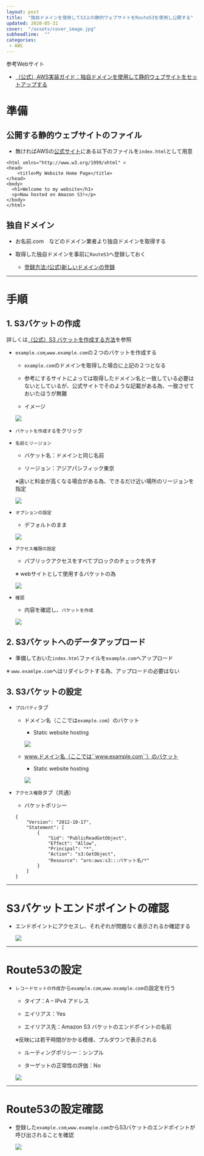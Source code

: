 ```yaml
---
layout: post
title:  "独自ドメインを使用してS3上の静的ウェブサイトをRoute53を使用し公開する"
updated: 2020-05-31
cover:  "/assets/cover_image.jpg"
subheadline:  ""
categories:
 - AWS
---
```


参考Webサイト

- [（公式）AWS実装ガイド：独自ドメインを使用して静的ウェブサイトをセットアップする](https://docs.aws.amazon.com/ja_jp/AmazonS3/latest/dev/website-hosting-custom-domain-walkthrough.html)

# 準備

## 公開する静的ウェブサイトのファイル

* 無ければAWSの[公式サイト](https://docs.aws.amazon.com/ja_jp/AmazonS3/latest/dev/website-hosting-custom-domain-walkthrough.html)にある以下のファイルを``index.html``として用意

```
<html xmlns="http://www.w3.org/1999/xhtml" >
<head>
    <title>My Website Home Page</title>
</head>
<body>
  <h1>Welcome to my website</h1>
  <p>Now hosted on Amazon S3!</p>
</body>
</html>
```

## 独自ドメイン

* お名前.com　などのドメイン業者より独自ドメインを取得する

* 取得した独自ドメインを事前に``Route53``へ登録しておく

    * [登録方法:(公式)新しいドメインの登録](https://docs.aws.amazon.com/ja_jp/Route53/latest/DeveloperGuide/domain-register.html)
  
---

# 手順

## 1. S3バケットの作成

詳しくは[（公式）S3 バケットを作成する方法](https://docs.aws.amazon.com/ja_jp/AmazonS3/latest/user-guide/create-bucket.html)を参照

* ``example.com``,``www.example.com``の２つのバケットを作成する
    * ``example.com``のドメインを取得した場合に上記の２つとなる
    * 参考にするサイトによっては取得したドメイン名と一致している必要はないとしているが、公式サイトでそのような記載がある為、一致させておいたほうが無難

    * イメージ
    
    ![](https://lh3.googleusercontent.com/pw/ACtC-3cOXJqyEAr2ykXIkjD87SHRfTj8tB2vhMAlzkwuEnX6HdiMvE-H60P7JB7r7Cw9K5mwsYdfn1SQhX0Pqnw8zjTuax_JI7grk7aS3CGSQ8fQD-K07CSSUoqyivxCwFq3ShJUdk0JUiMCkvViVahlnJcl=w1274-h696-no?authuser=0)

* ``バケットを作成する``をクリック

* ``名前とリージョン``
    
    * バケット名：ドメインと同じ名前

    * リージョン：アジアパシフィック東京

    ※遠いと料金が高くなる場合がある為、できるだけ近い場所のリージョンを指定

    ![](https://lh3.googleusercontent.com/pw/ACtC-3dSQXqkMPzAmG4YnBqbR8xlvRJJ5VR_FejRhdVGI9O5gVhdWWvdWs6_vRa6ve0z5z5033WGF0YKPnQszIwWWVbnV3xN632vl5DMB0ujsSQEcOTtcLqUULp3y7Ri2nmTYUYzSHJa_Zm9tHBk1YmgDlal=w1274-h736-no?authuser=0)

* ``オプションの設定``

    * デフォルトのまま

    ![](https://lh3.googleusercontent.com/pw/ACtC-3eYLWQvq75whkqyR762qtdHrUZ8JjuUv0iVEHSkXasDSNEvFaZcTybDC2Vx0fIkx6wRQbaUU5fMWJ3xQbXhxRzM2ajN1Q-2TdRhIo63GtqqoZOuHPt8MEl1_N0TRMV0b2_-CS3KXQheUwra2y7OaQah=w1274-h736-no?authuser=0)

* ``アクセス権限の設定``

    * パブリックアクセスをすべてブロックのチェックを外す

    ※ webサイトとして使用するバケットの為

    ![](https://lh3.googleusercontent.com/pw/ACtC-3c5B5Dn99rTD6PkCwsgKAoShg_k6-tg3esULcY94GDRlAYJEBFqdD6acCsHrk5Gm-JkF0XoUC1Gyx4KdDv__Nq93K1aOl3MzmMjn1sDYNpgJeVVmdSovK8FYQKWhlc-bzUkPh_Dt4_ahYY-K6Hv_lTi=w1274-h736-no?authuser=0)

* ``確認``

    * 内容を確認し、``バケットを作成``

    ![](https://lh3.googleusercontent.com/pw/ACtC-3fIEWdcJJHkxCeg13b92_emphbIcoy_X0MC--9fhMQQTx9r8Oi7Xydy8DA5DNppIOT_K8Hxiqoo3vruvExzBM45CAtXp39SRLa2jCPzbG0XKEhQha9VTxO-TMwZhcD5iGmr0Xs7Ad2ATBjUtKA2LItf=w1274-h736-no?authuser=0)

## 2. S3バケットへのデータアップロード

* 準備しておいた``index.html``ファイルを``example.com``へアップロード

※ ``www.examlpe.com``へはリダイレクトする為、アップロードの必要はない

## 3. S3バケットの設定


* ``プロパティ``タブ

    * ドメイン名（ここでは``example.com``）のバケット

        * Static website hosting

        ![](https://lh3.googleusercontent.com/pw/ACtC-3evtPK7UCSbXmLhLtKGRq4yRiiP6zN1BDbIfs0GW9EMeSAvf7RlnqWOf69oD6WfTCqvMQb9kVmcW8QqtWuzfCnjmXK0QZ5rLlb2g_n42E1RYPsF8e0-fB3H93XQRDbG0IzvNNGZxS1q8Vw2-iBAeY81=w499-h586-no?authuser=0)

    * www.ドメイン名（ここでは``www.example.com``）のバケット

        * Static website hosting

        ![](https://lh3.googleusercontent.com/pw/ACtC-3dp3Vgx8EMg_eTkBLr_8TnwPIttF5ep1E1rja6QQkMVvIrUvTUR7UnArLJWEcLYxh_fN6PzeZA3hEP8YD_DNjlRmtVyvLed1pvEcI27h7k32oGsxklTGgIcFvC1e60-SPK907euKZmEC2e8ggvEM1PI=w496-h475-no?authuser=0)

* ``アクセス権限``タブ（共通）

    * バケットポリシー

    ```
    {
        "Version": "2012-10-17",
        "Statement": [
            {
                "Sid": "PublicReadGetObject",
                "Effect": "Allow",
                "Principal": "*",
                "Action": "s3:GetObject",
                "Resource": "arn:aws:s3:::バケット名/*"
            }
        ]
    }
    ```

---

# S3バケットエンドポイントの確認

* エンドポイントにアクセスし、それぞれが問題なく表示されるか確認する

    ![](https://lh3.googleusercontent.com/pw/ACtC-3fFQxYBmStW_CzUrdfLEIiriFncbB0O3IIo-YwZtKsn9tHNQ8Ojv7LhRP2Hh0j8sgCUnahWPXZdtVwVMzxdpiR09camfEAVfdlmrOMxXBpHDF_Gj7aC8BHdUguJ8up8ph-JzCcHvTjSjoLFpd4qOeDa=w688-h345-no?authuser=0)

---

# Route53の設定

* ``レコードセットの作成``から``example.com``,``www.example.com``の設定を行う

    * タイプ：A – IPv4 アドレス

    * エイリアス：Yes

    * エイリアス先：Amazon S3 バケットのエンドポイントの名前

    ※反映には若干時間がかかる模様、プルダウンで表示される

    * ルーティングポリシー：シンプル

    * ターゲットの正常性の評価：No

    ![](https://lh3.googleusercontent.com/pw/ACtC-3ewVlllWgoRycT-oizVkVU1YxrwfBcq539HvgcYJOKrqvDWoahjZuaX0NEbXYUhIYQv9Dt0QHYq2n_Oal89CBwoEHsA1PR2kGr0iTWOd9Wc6afdwoKzD_kOt5yyc5zhMk_YB7ZO5yBYiNCyDHekDYHT=w1313-h691-no?authuser=0)

---

# Route53の設定確認

* 登録した``example.com``,``www.example.com``からS3バケットのエンドポイントが呼び出されることを確認

    ![](https://lh3.googleusercontent.com/pw/ACtC-3fFQxYBmStW_CzUrdfLEIiriFncbB0O3IIo-YwZtKsn9tHNQ8Ojv7LhRP2Hh0j8sgCUnahWPXZdtVwVMzxdpiR09camfEAVfdlmrOMxXBpHDF_Gj7aC8BHdUguJ8up8ph-JzCcHvTjSjoLFpd4qOeDa=w688-h345-no?authuser=0)
